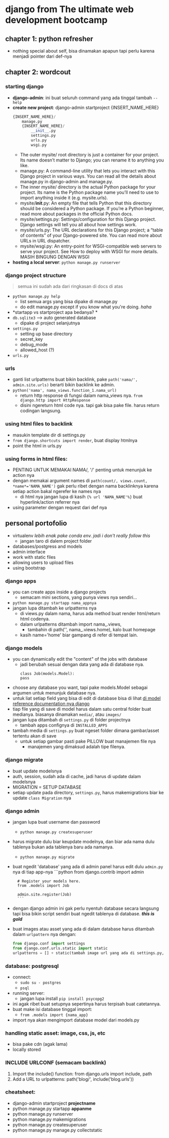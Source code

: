 # django from The ultimate web development bootcamp 


## chapter 1: python refresher 
- nothing special about self, bisa dinamakan apapun tapi perlu karena menjadi pointer dari def-nya 

## chapter 2: wordcout
### starting django
- **django-admin**: ini buat seluruh command yang ada tinggal tambah `--help`
- **create new project**: django-admin startproject {INSERT_NAME_HERE}
    ```python 
    {INSERT_NAME_HERE}/
        manage.py
        {INSERT_NAME_HERE}/
            __init__.py
            settings.py
            urls.py
            wsgi.py
    ```
    - The outer mysite/ root directory is just a container for your project. Its name doesn’t matter to Django; you can rename it to anything you like.
    - manage.py: A command-line utility that lets you interact with this Django project in various ways. You can read all the details about manage.py in django-admin and manage.py.
    - The inner mysite/ directory is the actual Python package for your project. Its name is the Python package name you’ll need to use to import anything inside it (e.g. mysite.urls).
    - mysite/__init__.py: An empty file that tells Python that this directory should be considered a Python package. If you’re a Python beginner, read more about packages in the official Python docs.
    - mysite/settings.py: Settings/configuration for this Django project. Django settings will tell you all about how settings work.
    - mysite/urls.py: The URL declarations for this Django project; a “table of contents” of your Django-powered site. You can read more about URLs in URL dispatcher.
    - mysite/wsgi.py: An entry-point for WSGI-compatible web servers to serve your project. See How to deploy with WSGI for more details. MASIH BINGUNG DENGAN WSGI
- **hosting a local server**: `python manage.py runserver`

### django project structure 
> semua ini sudah ada dari ringkasan di docs di atas
- `python manage.py help` 
    - list semua args yang bisa dipake di manage.py
    - do edit manage.py except if you know what you're doing. *haha*
- *startapp vs startproject apa bedanya? *
- `db.sqlite3` --> auto generated database
    - dipake di project selanjutnya
- `settings.py`
    - setting up base directory 
    - secret_key
    - debug_mode
    - allowed_host (?)
- `urls.py`

### urls
- ganti list urlpatterns buat bikin backlink, pake `path('nama/', admin.site.urls)` berarti bikin backlink ke admin. 
- `python('nama', nama_views.function_1.nama_url)`
    -  return http response di fungsi dalam nama_views nya. 
        `from django.http import HttpResponse`
    - disini ngereturn html code nya. tapi gak bisa pake file. harus return codingan langsung. 

### using html files to backlink
- masukin template dir di settings.py
- `from django.shortcuts import render`, buat display htmlnya
- point the html in urls.py

### using forms in html files: 
- PENTING UNTUK MEMAKAI NAMA/, '/' penting untuk menunjuk ke action nya 
- dengan memakai argument names di `path(count/, views.count, *name*='NAMA_NAME')` gak perlu ribet dengan nama backlinknya karena setiap action bakal ngerefer ke names nya
    - di html nya jangan lupa di kasih `{% url 'NAMA_NAME'%}` buat hyperlink/action referrer nya
- using parameter dengan request dari def nya 


## personal portofolio 
- virtualenv *lebih enak pake conda env. jadi i don't really follow this*
  - jangan taro di dalem project folder
- databases/postgress and models
- admin interface
- work with static files
- allowing users to upload files 
- using bootstrap 

### django apps
- you can create apps inside a django projects
  - semacam mini sections, yang punya views nya sendiri...
- `python manage.py startapp nama_appnya` 
- jangan lupa ditambah ke urlpatterns nya
  <!-- - import nama_.views -->
  - di views.py dalam nama, harus ada method buat render html/return html codenya.
  - dalam urlpatterns ditambah import nama_.views, 
    - tambahin di path('', nama_.views.home), kalo buat homepage
  - kasih name='home' biar gampang di refer di tempat lain. 
### django models
- you can dynamically edit the "content" of the jobs with database
  - jadi berubah sesuai dengan data yang ada di database nya. 
    ```python: 
    class Job(models.Model):
    pass
    ```
- choose any database you want, tapi pake models.Model sebagai argumen untuk menunjuk database nya.  
- untuk liat setiap field yang bisa di edit di database bisa di lihat [di model reference documentation nya django](https://docs.djangoproject.com/en/2.1/topics/db/models/)
- tiap file yang di save di model harus dalam satu central folder buat medianya. biasanya dinamakan `media/`, atau `images/`
- jangan lupa ditambah di `settings.py` di folder projectnya
  - tambah apps confignya di `INSTALLED_APPS`
- tambah media di `settings.py` buat ngeset folder dimana gambar/asset tertentu akan di save
    - untuk setiap gambar pasti pake PILLOW buat manajemen file nya
        - manajemen yang dimaksud adalah tipe filenya. 

### django migrate
- buat update modelsnya
- auth, session, sudah ada di cache, jadi harus di update dalam modelsnya 
- MIGRATION = SETUP DATABASE
- setiap update pada directory, `settings.py`, harus makemigrations biar ke update `class Migration` nya

### django admin 
- jangan lupa buat username dan password 
    - `python manage.py createsuperuser` 
- harus migrate dulu biar keupdate modelnya, dan biar ada nama dulu tablenya bukan ada tablenya baru ada namanya. 
    - `python manage.py migrate` 
- buat ngedit 'database' yang ada di admin panel harus edit dulu `admin.py` nya di tiap app-nya
        ```python 
        from django.contrib import admin

        # Register your models here.
        from .models import Job 

        admin.site.register(Job)
        ```
- dengan django admin ini gak perlu nyentuh database secara langsung tapi bisa bikin script sendiri buat ngedit tablenya di database. ***this is gold***
- buat images atau asset yang ada di dalam database harus ditambah dalam `urlpattern` nya dengan: 
    ```python 
    from django.conf import settings
    from django.conf.urls.static import static
    urlpatterns = [] + static(tambah image url yang ada di settings.py, document_root=media_root)
    ```

### database: postgresql 
- connect: 
    - `sudo su - postgres`
    - `psql` 
- running server: 
    - jangan lupa install `pip install psycopg2` 
- ini agak ribet buat setupnya sepertinya harus terpisah buat catetannya. 
- buat make isi database tinggal import: 
  - `from .models import {nama_app}`
- import nya akan mengimport database model dari models.py 

### handling static asset: image, css, js, etc
- bisa pake cdn (agak lama)
- locally stored 

### INCLUDE URLCONF (semacam backlink)
1. Import the include() function: from django.urls import include, path
2. Add a URL to urlpatterns:  path('blog/', include('blog.urls'))

### cheatsheet: 
- django-admin startproject **projectname**
- python manage.py startapp **appanme**
- python manage.py runserver
- python manage.py makemigrations
- python manage.py createsuperuser 
- python manage.py manage.py collectstatic